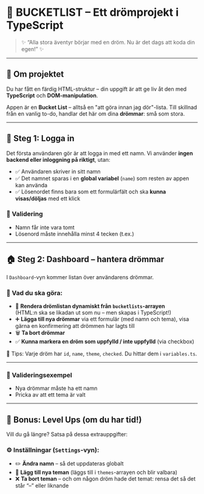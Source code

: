 # 🌟 BUCKETLIST – Ett drömprojekt i TypeScript

> ✨ “Alla stora äventyr börjar med en dröm. Nu är det dags att koda din egen!” ✨

---

## 🧭 Om projektet

Du har fått en färdig HTML-struktur – din uppgift är att ge liv åt den med **TypeScript** och **DOM-manipulation**.

Appen är en **Bucket List** – alltså en "att göra innan jag dör"-lista. Till skillnad från en vanlig to-do, handlar det här om dina **drömmar**: små som stora.

---

## 🔐 Steg 1: Logga in

Det första användaren gör är att logga in med ett namn. Vi använder **ingen backend eller inloggning på riktigt**, utan:

- ✅ Användaren skriver in sitt namn
- ✅ Det namnet sparas i en **global variabel** (`name`) som resten av appen kan använda
- ✅ Lösenordet finns bara som ett formulärfält och ska **kunna visas/döljas** med ett klick

### 🧪 Validering

- Namn får inte vara tomt
- Lösenord måste innehålla minst 4 tecken (t.ex.)

---

## 🏠 Steg 2: Dashboard – hantera drömmar

I `Dashboard`-vyn kommer listan över användarens drömmar.

### 🎯 Vad du ska göra:

- 🔁 **Rendera drömlistan dynamiskt från `bucketlists`-arrayen**  
  (HTML:n ska se likadan ut som nu – men skapas i TypeScript!)
- ➕ **Lägga till nya drömmar** via ett formulär (med namn och tema), visa gärna en konfirmering att drömmen har lagts till
- 🗑️ **Ta bort drömmar**
- ✅ **Kunna markera en dröm som uppfylld / inte uppfylld** (via checkbox)

📌 Tips: Varje dröm har `id`, `name`, `theme`, `checked`. Du hittar dem i `variables.ts`.

---

### 🧪 Valideringsexempel

- Nya drömmar måste ha ett namn
- Pricka av att ett tema är valt

---

## 🌈 Bonus: Level Ups (om du har tid!)

Vill du gå längre? Satsa på dessa extrauppgifter:

### ⚙️ Inställningar (`Settings`-vyn):

- ✏️ **Ändra namn** – så det uppdateras globalt
- 🎨 **Lägg till nya teman** (läggs till i `themes`-arrayen och blir valbara)
- ❌ **Ta bort teman** – och om någon dröm hade det temat: rensa det så det står “–” eller liknande
